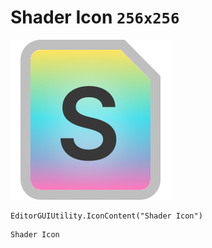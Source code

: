 # Shader Icon `256x256`
<img src="/img/Shader%20Icon.png" width=256 height=256>

``` CSharp
EditorGUIUtility.IconContent("Shader Icon")
```
```
Shader Icon
```
